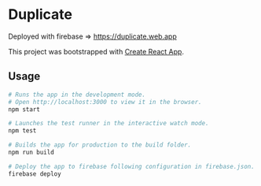 # Duplicate

Deployed with firebase => https://duplicate.web.app

This project was bootstrapped with [Create React App](https://github.com/facebook/create-react-app).

## Usage

```bash
# Runs the app in the development mode.
# Open http://localhost:3000 to view it in the browser.
npm start

# Launches the test runner in the interactive watch mode.
npm test

# Builds the app for production to the build folder.
npm run build

# Deploy the app to firebase following configuration in firebase.json.
firebase deploy
```


